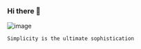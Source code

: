 ### Hi there 👋

![image](https://user-images.githubusercontent.com/122832232/216826838-28788dd3-cc8f-419c-b60f-09c6a2f7ab4f.png)

```
Simplicity is the ultimate sophistication
```
